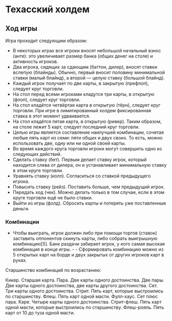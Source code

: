 # Техасский холдем
## Ход игры
Игра проходит следующим образом:

- В некоторых играх все игроки вносят небольшой начальный взнос (анте): это увеличивает размер банка (общих денег на столе) и активность игроков.
- Два игрока, сидящих за сдающим (баттон, дилер), вносят ставки вслепую (блайнды). Обычно, первый вносит половину минимальной ставки (малый блайнд), а второй — целую ставку (большой блайнд).
- Каждый игрок получает по две карты, в закрытую (префлоп), следует круг торговли.
- На стол перед всеми игроками кладутся три карты, в открытую (флоп), следует круг торговли.
- На стол кладётся четвёртая карта в открытую (тёрн), следует круг торговли. При игре в лимитированный холдем фиксированная ставка в этот момент удваивается.
- На стол кладётся пятая карта, в открытую (ривер). Таким образом, на столе лежит 5 карт, следует последний круг торговли.
- Целью игры является составление наилучшей комбинации, сочетая любые пять карт из семи: пяти общих и двух своих. То есть, можно использовать две, одну или ни одной своей карты.
- Во время каждого круга торговли игроки могут совершить одно из следующих действий.
- Сделать ставку (бет). Первым делает ставку игрок, который находится слева от дилера, он и устанавливает минимальную ставку в этом круге торговли.
- Уравнять ставку (колл). Согласиться со ставкой предыдущего игрока.
- Повысить ставку (рейз). Поставить больше, чем предыдущий игрок.
- Передать ход (чек). Можно делать только в том случае, если в этом круге торговли ещё не было ставки.
- Выйти из игры (фолд). Сбросить карты и потерять уже поставленные деньги.
### Комбинации
- Чтобы выиграть, игрок должен либо при помощи торгов (ставок) заставить оппонентов скинуть карты, либо собрать выигрышную комбинацию[5]. Банк раздачи забирает игрок, у кого самая высокая комбинация в конце игры. - - Сформировать комбинацию можно из 5 открытых карт на борде и двух закрытых от других игроков карт в руках.

Старшинство комбинаций по возрастанию:

Кикер. Старшая карта.
Пара. Две карты одного достоинства.
Две пары. Две карты одного достоинства, две карты другого достоинства.
Сет. Три карты одного достоинства.
Стрит. Пять карт, которые выстроились по старшинству.
Флеш. Пять карт одной масти.
Фулл-хаус. Сет плюс пара.
Каре. Четыре карты одного достоинства.
Стрит-флеш. Пять карт одной масти, которые выстроились по старшинству.
Флеш-рояль. Пять карт от 10 до туза одной масти.
